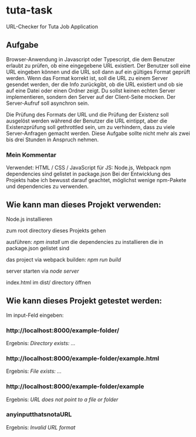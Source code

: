 # tuta-task

URL-Checker for Tuta Job Application

## Aufgabe

Browser-Anwendung in Javascript oder Typescript, die dem Benutzer erlaubt zu prüfen, ob eine eingegebene URL existiert. Der Benutzer soll eine URL eingeben können und die URL soll dann auf ein gültiges Format geprüft werden.
Wenn das Format korrekt ist, soll die URL zu einem Server gesendet werden, der die Info zurückgibt,
ob die URL existiert und
ob sie auf eine Datei oder einen Ordner zeigt.
Du sollst keinen echten Server implementieren, sondern den Server auf der Client-Seite mocken.
Der Server-Aufruf soll asynchron sein.

Die Prüfung des Formats der URL und die Prüfung der Existenz soll ausgelöst werden während der Benutzer die URL eintippt, aber die Existenzprüfung soll gethrottled sein, um zu verhindern, dass zu viele Server-Anfragen gemacht werden.
Diese Aufgabe sollte nicht mehr als zwei bis drei Stunden in Anspruch nehmen.

### Mein Kommentar

Verwendet:
HTML / CSS / JavaScript
für JS:
Node.js, Webpack
npm dependencies sind gelistet in package.json
Bei der Entwicklung des Projekts habe ich bewusst darauf geachtet, möglichst wenige npm-Pakete und dependencies zu verwenden.

## Wie kann man dieses Projekt verwenden:

Node.js installieren

zum root directory dieses Projekts gehen

ausführen: _npm install_ um die dependencies zu installieren die in package.json gelistet sind

das project via webpack builden: _npm run build_

server starten via _node server_

index.html im dist/ directory öffnen

## Wie kann dieses Projekt getestet werden:

Im input-Feld eingeben:

### http://localhost:8000/example-folder/

Ergebnis: _Directory exists: ..._

### http://localhost:8000/example-folder/example.html

Ergebnis: _File exists: ..._

### http://localhost:8000/example-folder/example

Ergebnis: _URL does not point to a file or folder_

### anyinputthatsnotaURL

Ergebnis: _Invalid URL format_
